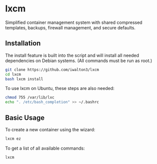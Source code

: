 # lxcm

Simplified container management system with shared compressed templates, backups, firewall management, and secure defaults.

## Installation

The install feature is built into the script and will install all needed dependencies on Debian systems. (All commands must be run as root.)

```bash
git clone https://github.com/iwalton3/lxcm
cd lxcm
bash lxcm install
```

To use lxcm on Ubuntu, these steps are also needed:

```bash
chmod 755 /var/lib/lxc
echo ". /etc/bash_completion" >> ~/.bashrc
```

## Basic Usage

To create a new container using the wizard:

```bash
lxcm ez
```

To get a list of all available commands:

```bash
lxcm
```

